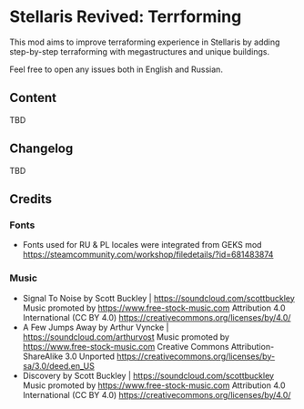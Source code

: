 # Stellaris Revived: Terrforming
This mod aims to improve terraforming experience in Stellaris by adding step-by-step terraforming with megastructures and unique buildings.

Feel free to open any issues both in English and Russian.

## Content
TBD

## Changelog
TBD

## Credits
### Fonts
* Fonts used for RU & PL locales were integrated from GEKS mod https://steamcommunity.com/workshop/filedetails/?id=681483874
### Music
* Signal To Noise by Scott Buckley | https://soundcloud.com/scottbuckley
  Music promoted by https://www.free-stock-music.com
  Attribution 4.0 International (CC BY 4.0)
  https://creativecommons.org/licenses/by/4.0/
* A Few Jumps Away by Arthur Vyncke | https://soundcloud.com/arthurvost
  Music promoted by https://www.free-stock-music.com
  Creative Commons Attribution-ShareAlike 3.0 Unported
  https://creativecommons.org/licenses/by-sa/3.0/deed.en_US
* Discovery by Scott Buckley | https://soundcloud.com/scottbuckley
  Music promoted by https://www.free-stock-music.com
  Attribution 4.0 International (CC BY 4.0)
  https://creativecommons.org/licenses/by/4.0/
